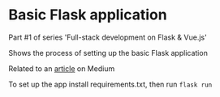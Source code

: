 # Basic Flask application
Part #1 of series 'Full-stack development on Flask & Vue.js'

Shows the process of setting up the basic Flask application

Related to an [article] on Medium

To set up the app install requirements.txt, then run
`flask run`


[article]: https://medium.com/@vedanta6/full-stack-development-on-flask-vue-js-1-basic-flask-application-519143c9a3bf